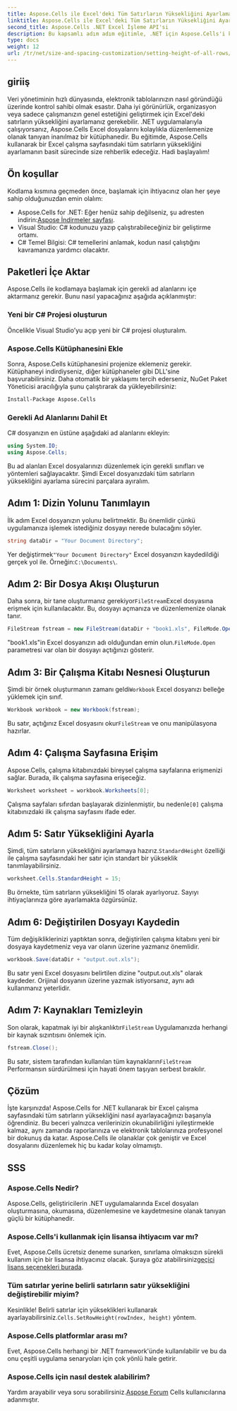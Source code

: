 ```yaml
---
title: Aspose.Cells ile Excel'deki Tüm Satırların Yüksekliğini Ayarlama
linktitle: Aspose.Cells ile Excel'deki Tüm Satırların Yüksekliğini Ayarlama
second_title: Aspose.Cells .NET Excel İşleme API'si
description: Bu kapsamlı adım adım eğitimle, .NET için Aspose.Cells'i kullanarak bir Excel çalışma sayfasındaki tüm satırların yüksekliğini nasıl ayarlayacağınızı öğrenin
type: docs
weight: 12
url: /tr/net/size-and-spacing-customization/setting-height-of-all-rows/
---
```

## giriiş
Veri yönetiminin hızlı dünyasında, elektronik tablolarınızın nasıl göründüğü üzerinde kontrol sahibi olmak esastır. Daha iyi görünürlük, organizasyon veya sadece çalışmanızın genel estetiğini geliştirmek için Excel'deki satırların yüksekliğini ayarlamanız gerekebilir. .NET uygulamalarıyla çalışıyorsanız, Aspose.Cells Excel dosyalarını kolaylıkla düzenlemenize olanak tanıyan inanılmaz bir kütüphanedir. Bu eğitimde, Aspose.Cells kullanarak bir Excel çalışma sayfasındaki tüm satırların yüksekliğini ayarlamanın basit sürecinde size rehberlik edeceğiz. Hadi başlayalım!
## Ön koşullar
Kodlama kısmına geçmeden önce, başlamak için ihtiyacınız olan her şeye sahip olduğunuzdan emin olalım:
-  Aspose.Cells for .NET: Eğer henüz sahip değilseniz, şu adresten indirin:[Aspose İndirmeler sayfası](https://releases.aspose.com/cells/net/).
- Visual Studio: C# kodunuzu yazıp çalıştırabileceğiniz bir geliştirme ortamı.
- C# Temel Bilgisi: C# temellerini anlamak, kodun nasıl çalıştığını kavramanıza yardımcı olacaktır.
## Paketleri İçe Aktar
Aspose.Cells ile kodlamaya başlamak için gerekli ad alanlarını içe aktarmanız gerekir. Bunu nasıl yapacağınız aşağıda açıklanmıştır:
### Yeni bir C# Projesi oluşturun
Öncelikle Visual Studio’yu açıp yeni bir C# projesi oluşturalım.
### Aspose.Cells Kütüphanesini Ekle
Sonra, Aspose.Cells kütüphanesini projenize eklemeniz gerekir. Kütüphaneyi indirdiyseniz, diğer kütüphaneler gibi DLL'sine başvurabilirsiniz.
Daha otomatik bir yaklaşımı tercih ederseniz, NuGet Paket Yöneticisi aracılığıyla şunu çalıştırarak da yükleyebilirsiniz:
```bash
Install-Package Aspose.Cells
```
### Gerekli Ad Alanlarını Dahil Et
C# dosyanızın en üstüne aşağıdaki ad alanlarını ekleyin:
```csharp
using System.IO;
using Aspose.Cells;
```
Bu ad alanları Excel dosyalarınızı düzenlemek için gerekli sınıfları ve yöntemleri sağlayacaktır.
Şimdi Excel dosyanızdaki tüm satırların yüksekliğini ayarlama sürecini parçalara ayıralım.
## Adım 1: Dizin Yolunu Tanımlayın
İlk adım Excel dosyanızın yolunu belirtmektir. Bu önemlidir çünkü uygulamanıza işlemek istediğiniz dosyayı nerede bulacağını söyler.
```csharp
string dataDir = "Your Document Directory";
```
 Yer değiştirmek`"Your Document Directory"` Excel dosyanızın kaydedildiği gerçek yol ile. Örneğin:`C:\Documents\`.
## Adım 2: Bir Dosya Akışı Oluşturun
 Daha sonra, bir tane oluşturmanız gerekiyor`FileStream`Excel dosyasına erişmek için kullanılacaktır. Bu, dosyayı açmanıza ve düzenlemenize olanak tanır.
```csharp
FileStream fstream = new FileStream(dataDir + "book1.xls", FileMode.Open);
```
 "book1.xls"in Excel dosyanızın adı olduğundan emin olun.`FileMode.Open` parametresi var olan bir dosyayı açtığınızı gösterir.
## Adım 3: Bir Çalışma Kitabı Nesnesi Oluşturun
 Şimdi bir örnek oluşturmanın zamanı geldi`Workbook` Excel dosyanızı belleğe yüklemek için sınıf.
```csharp
Workbook workbook = new Workbook(fstream);
```
 Bu satır, açtığınız Excel dosyasını okur`FileStream` ve onu manipülasyona hazırlar.
## Adım 4: Çalışma Sayfasına Erişim
Aspose.Cells, çalışma kitabınızdaki bireysel çalışma sayfalarına erişmenizi sağlar. Burada, ilk çalışma sayfasına erişeceğiz.
```csharp
Worksheet worksheet = workbook.Worksheets[0];
```
 Çalışma sayfaları sıfırdan başlayarak dizinlenmiştir, bu nedenle`[0]` çalışma kitabınızdaki ilk çalışma sayfasını ifade eder.
## Adım 5: Satır Yüksekliğini Ayarla
 Şimdi, tüm satırların yüksekliğini ayarlamaya hazırız.`StandardHeight` özelliği ile çalışma sayfasındaki her satır için standart bir yükseklik tanımlayabilirsiniz.
```csharp
worksheet.Cells.StandardHeight = 15;
```
Bu örnekte, tüm satırların yüksekliğini 15 olarak ayarlıyoruz. Sayıyı ihtiyaçlarınıza göre ayarlamakta özgürsünüz.
## Adım 6: Değiştirilen Dosyayı Kaydedin
Tüm değişikliklerinizi yaptıktan sonra, değiştirilen çalışma kitabını yeni bir dosyaya kaydetmeniz veya var olanın üzerine yazmanız önemlidir.
```csharp
workbook.Save(dataDir + "output.out.xls");
```
Bu satır yeni Excel dosyasını belirtilen dizine "output.out.xls" olarak kaydeder. Orijinal dosyanın üzerine yazmak istiyorsanız, aynı adı kullanmanız yeterlidir.
## Adım 7: Kaynakları Temizleyin
 Son olarak, kapatmak iyi bir alışkanlıktır`FileStream` Uygulamanızda herhangi bir kaynak sızıntısını önlemek için.
```csharp
fstream.Close();
```
 Bu satır, sistem tarafından kullanılan tüm kaynakların`FileStream` Performansın sürdürülmesi için hayati önem taşıyan serbest bırakılır.
## Çözüm
İşte karşınızda! Aspose.Cells for .NET kullanarak bir Excel çalışma sayfasındaki tüm satırların yüksekliğini nasıl ayarlayacağınızı başarıyla öğrendiniz. Bu beceri yalnızca verilerinizin okunabilirliğini iyileştirmekle kalmaz, aynı zamanda raporlarınıza ve elektronik tablolarınıza profesyonel bir dokunuş da katar. Aspose.Cells ile olanaklar çok geniştir ve Excel dosyalarını düzenlemek hiç bu kadar kolay olmamıştı.
## SSS
### Aspose.Cells Nedir?
Aspose.Cells, geliştiricilerin .NET uygulamalarında Excel dosyaları oluşturmasına, okumasına, düzenlemesine ve kaydetmesine olanak tanıyan güçlü bir kütüphanedir.
### Aspose.Cells'i kullanmak için lisansa ihtiyacım var mı?
 Evet, Aspose.Cells ücretsiz deneme sunarken, sınırlama olmaksızın sürekli kullanım için bir lisansa ihtiyacınız olacak. Şuraya göz atabilirsiniz[geçici lisans seçenekleri burada](https://purchase.aspose.com/temporary-license/).
### Tüm satırlar yerine belirli satırların satır yüksekliğini değiştirebilir miyim?
 Kesinlikle! Belirli satırlar için yükseklikleri kullanarak ayarlayabilirsiniz.`Cells.SetRowHeight(rowIndex, height)` yöntem.
### Aspose.Cells platformlar arası mı?
Evet, Aspose.Cells herhangi bir .NET framework'ünde kullanılabilir ve bu da onu çeşitli uygulama senaryoları için çok yönlü hale getirir.
### Aspose.Cells için nasıl destek alabilirim?
 Yardım arayabilir veya soru sorabilirsiniz.[Aspose Forum](https://forum.aspose.com/c/cells/9) Cells kullanıcılarına adanmıştır.